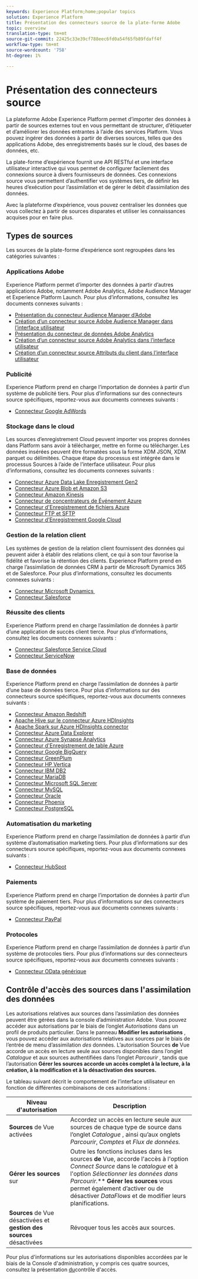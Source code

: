 ```yaml
---
keywords: Experience Platform;home;popular topics
solution: Experience Platform
title: Présentation des connecteurs source de la plate-forme Adobe
topic: overview
translation-type: tm+mt
source-git-commit: 22425c33e39cf788eec6fd0a54f65fb89fdaff4f
workflow-type: tm+mt
source-wordcount: '758'
ht-degree: 1%

---
```



# Présentation des connecteurs source

La plateforme Adobe Experience Platform permet d’importer des données à partir de sources externes tout en vous permettant de structurer, d’étiqueter et d’améliorer les données entrantes à l’aide des services Platform. Vous pouvez ingérer des données à partir de diverses sources, telles que des applications Adobe, des enregistrements basés sur le cloud, des bases de données, etc.

La plate-forme d’expérience fournit une API RESTful et une interface utilisateur interactive qui vous permet de configurer facilement des connexions source à divers fournisseurs de données. Ces connexions source vous permettent d’authentifier vos systèmes tiers, de définir les heures d’exécution pour l’assimilation et de gérer le débit d’assimilation des données.

Avec la plateforme d’expérience, vous pouvez centraliser les données que vous collectez à partir de sources disparates et utiliser les connaissances acquises pour en faire plus.

## Types de sources

Les sources de la plate-forme d’expérience sont regroupées dans les catégories suivantes :

### Applications Adobe

Experience Platform permet d’importer des données à partir d’autres applications Adobe, notamment Adobe Analytics, Adobe Audience Manager et Experience Platform Launch. Pour plus d’informations, consultez les documents connexes suivants :

- [Présentation du connecteur Audience Manager d’Adobe](connectors/adobe-applications/audience-manager.md)
- [Création d’un connecteur source Adobe Audience Manager dans l’interface utilisateur](./tutorials/ui/create/adobe-applications/audience-manager.md)
- [Présentation du connecteur de données Adobe Analytics](connectors/adobe-applications/analytics.md)
- [Création d’un connecteur source Adobe Analytics dans l’interface utilisateur](./tutorials/ui/create/adobe-applications/analytics.md)
- [Création d’un connecteur source Attributs du client dans l’interface utilisateur](./tutorials/ui/create/adobe-applications/customer-attributes.md)

### Publicité

Experience Platform prend en charge l’importation de données à partir d’un système de publicité tiers. Pour plus d’informations sur des connecteurs source spécifiques, reportez-vous aux documents connexes suivants :

- [Connecteur Google AdWords](connectors/advertising/ads.md)

### Stockage dans le cloud

Les sources d’enregistrement Cloud peuvent importer vos propres données dans Platform sans avoir à télécharger, mettre en forme ou télécharger. Les données insérées peuvent être formatées sous la forme XDM JSON, XDM parquet ou délimitées. Chaque étape du processus est intégrée dans le processus Sources à l’aide de l’interface utilisateur. Pour plus d’informations, consultez les documents connexes suivants :

- [Connecteur Azure Data Lake Enregistrement Gen2](connectors/cloud-storage/adls-gen2.md)
- [Connecteur Azure Blob et Amazon S3](connectors/cloud-storage/blob-s3.md)
- [Connecteur Amazon Kinesis](connectors/cloud-storage/kinesis.md)
- [Connecteur de concentrateurs de Événement Azure](connectors/cloud-storage/eventhub.md)
- [Connecteur d&#39;Enregistrement de fichiers Azure](connectors/cloud-storage/azure-file-storage.md)
- [Connecteur FTP et SFTP](connectors/cloud-storage/ftp-sftp.md)
- [Connecteur d’Enregistrement Google Cloud](connectors/cloud-storage/google-cloud-storage.md)

### Gestion de la relation client

Les systèmes de gestion de la relation client fournissent des données qui peuvent aider à établir des relations client, ce qui à son tour favorise la fidélité et favorise la rétention des clients. Experience Platform prend en charge l’assimilation de données CRM à partir de Microsoft Dynamics 365 et de Salesforce. Pour plus d’informations, consultez les documents connexes suivants :

- [Connecteur Microsoft Dynamics ](connectors/crm/ms-dynamics.md)
- [Connecteur Salesforce](connectors/crm/salesforce.md)

### Réussite des clients

Experience Platform prend en charge l’assimilation de données à partir d’une application de succès client tierce. Pour plus d’informations, consultez les documents connexes suivants :

- [Connecteur Salesforce Service Cloud](connectors/customer-success/salesforce-service-cloud.md)
- [Connecteur ServiceNow](connectors/customer-success/servicenow.md)

### Base de données

Experience Platform prend en charge l’assimilation de données à partir d’une base de données tierce. Pour plus d’informations sur des connecteurs source spécifiques, reportez-vous aux documents connexes suivants :

- [Connecteur Amazon Redshift](connectors/databases/redshift.md)
- [Apache Hive sur le connecteur Azure HDInsights](connectors/databases/hive.md)
- [Apache Spark sur Azure HDInsights connector](connectors/databases/spark.md)
- [Connecteur Azure Data Explorer](connectors/databases/data-explorer.md)
- [Connecteur Azure Synapse Analytics](connectors/databases/synapse-analytics.md)
- [Connecteur d&#39;Enregistrement de table Azure](connectors/databases/ats.md)
- [Connecteur Google BigQuery](connectors/databases/bigquery.md)
- [Connecteur GreenPlum](connectors/databases/greenplum.md)
- [Connecteur HP Vertica](connectors/databases/hp-vertica.md)
- [Connecteur IBM DB2](connectors/databases/ibm-db2.md)
- [Connecteur MariaDB](connectors/databases/mariadb.md)
- [Connecteur Microsoft SQL Server](connectors/databases/sql-server.md)
- [Connecteur MySQL](connectors/databases/mysql.md)
- [Connecteur Oracle](connectors/databases/oracle.md)
- [Connecteur Phoenix](connectors/databases/phoenix.md)
- [Connecteur PostgreSQL](connectors/databases/postgres.md)

### Automatisation du marketing

Experience Platform prend en charge l’assimilation de données à partir d’un système d’automatisation marketing tiers. Pour plus d’informations sur des connecteurs source spécifiques, reportez-vous aux documents connexes suivants :

- [Connecteur HubSpot](connectors/marketing-automation/hubspot.md)

### Paiements

Experience Platform prend en charge l’importation de données à partir d’un système de paiement tiers. Pour plus d’informations sur des connecteurs source spécifiques, reportez-vous aux documents connexes suivants :

- [Connecteur PayPal](connectors/payments/paypal.md)

### Protocoles

Experience Platform prend en charge l’assimilation de données à partir d’un système de protocoles tiers. Pour plus d’informations sur des connecteurs source spécifiques, reportez-vous aux documents connexes suivants :

- [Connecteur OData générique](connectors/protocols/odata.md)

## Contrôle d&#39;accès des sources dans l&#39;assimilation des données

Les autorisations relatives aux sources dans l’assimilation des données peuvent être gérées dans la console d’administration Adobe. Vous pouvez accéder aux autorisations par le biais de l’onglet *Autorisations* dans un profil de produits particulier. Dans le panneau **Modifier les autorisations** , vous pouvez accéder aux autorisations relatives aux sources par le biais de l’entrée de menu d’assimilation *des* données. L’autorisation Sources **de** Vue accorde un accès en lecture seule aux sources disponibles dans l’onglet *Catalogue* et aux sources authentifiées dans l’onglet *Parcourir* , tandis que l’autorisation **Gérer les sources accorde un accès complet à la lecture, à la création, à la modification et à la désactivation des sources.**

Le tableau suivant décrit le comportement de l’interface utilisateur en fonction de différentes combinaisons de ces autorisations :

| Niveau d&#39;autorisation | Description |
| ---- | ----|
| **Sources** de Vue activées | Accordez un accès en lecture seule aux sources de chaque type de source dans l’onglet *Catalogue* , ainsi qu’aux onglets *Parcourir*, *Comptes* et *Flux de données.* |
| **Gérer les sources** sur | Outre les fonctions incluses dans les sources **de** Vue, accorde l&#39;accès à l&#39;option *Connect Source* dans le *catalogue* et à l&#39;option *Sélectionner les données dans Parcourir.*** **Gérer les sources** vous permet également d’activer ou de désactiver *DataFlows* et de modifier leurs planifications. |
| **Sources** de Vue désactivées et **gestion des sources** désactivées | Révoquer tous les accès aux sources. |

Pour plus d&#39;informations sur les autorisations disponibles accordées par le biais de la Console d&#39;administration, y compris ces quatre sources, consultez la présentation [du](../access-control/home.md)contrôle d&#39;accès.

